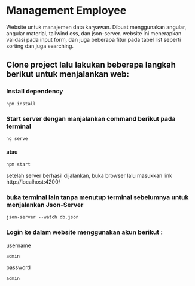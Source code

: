 # Management Employee 

Website untuk manajemen data karyawan. Dibuat menggunakan angular, angular material, tailwind css, dan json-server. website ini menerapkan validasi pada input form, dan juga beberapa fitur pada tabel list seperti sorting dan juga searching.

## Clone project lalu lakukan beberapa langkah berikut untuk menjalankan web:

### Install dependency

```node
npm install
```
### Start server dengan manjalankan command berikut pada terminal

```command
ng serve
```
#### atau

```commdand
npm start
```
setelah server berhasil dijalankan, buka browser lalu masukkan link http://localhost:4200/


### buka terminal lain tanpa menutup terminal sebelumnya untuk menjalankan Json-Server

```command
json-server --watch db.json
```

### Login ke dalam website menggunakan akun berikut : 

username
```
admin
```

password
```
admin
```

